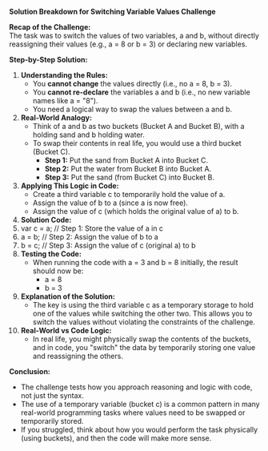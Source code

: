 **Solution Breakdown for Switching Variable Values Challenge**

**Recap of the Challenge:**  
The task was to switch the values of two variables, a and b, without directly reassigning their values (e.g., a = 8 or b = 3) or declaring new variables.

**Step-by-Step Solution:**

1. **Understanding the Rules:**
    - You **cannot change** the values directly (i.e., no a = 8, b = 3).
    - You **cannot re-declare** the variables a and b (i.e., no new variable names like a = "8").
    - You need a logical way to swap the values between a and b.
2. **Real-World Analogy:**
    - Think of a and b as two buckets (Bucket A and Bucket B), with a holding sand and b holding water.
    - To swap their contents in real life, you would use a third bucket (Bucket C).
        - **Step 1:** Put the sand from Bucket A into Bucket C.
        - **Step 2:** Put the water from Bucket B into Bucket A.
        - **Step 3:** Put the sand (from Bucket C) into Bucket B.
3. **Applying This Logic in Code:**
    - Create a third variable c to temporarily hold the value of a.
    - Assign the value of b to a (since a is now free).
    - Assign the value of c (which holds the original value of a) to b.
4. **Solution Code:**
5. var c = a; // Step 1: Store the value of a in c
6. a = b; // Step 2: Assign the value of b to a
7. b = c; // Step 3: Assign the value of c (original a) to b
8. **Testing the Code:**
    - When running the code with a = 3 and b = 8 initially, the result should now be:
        - a = 8
        - b = 3
9. **Explanation of the Solution:**
    - The key is using the third variable c as a temporary storage to hold one of the values while switching the other two. This allows you to switch the values without violating the constraints of the challenge.
10. **Real-World vs Code Logic:**
    - In real life, you might physically swap the contents of the buckets, and in code, you "switch" the data by temporarily storing one value and reassigning the others.

**Conclusion:**

- The challenge tests how you approach reasoning and logic with code, not just the syntax.
- The use of a temporary variable (bucket c) is a common pattern in many real-world programming tasks where values need to be swapped or temporarily stored.
- If you struggled, think about how you would perform the task physically (using buckets), and then the code will make more sense.
